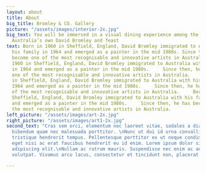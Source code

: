 ```yaml
---
layout: about
title: About
big_title: Bromley & CO. Gallery
picture: "/assets/images/interior-2x.jpg"
big_text: You will be immersed in a visual dining experience among the artwork of
  Australia’s own David Bromley and feast
text: Born in 1960 in Sheffield, England, David Bromley immigrated to Australia with
  his family in 1964 and emerged as a painter in the mid 1980s. Since then, he has
  become one of the most recognisable and innovative artists in Australia. Born in
  1960 in Sheffield, England, David Bromley immigrated to Australia with his family
  in 1964 and emerged as a painter in the mid 1980s.     Since then, he has become
  one of the most recognisable and innovative artists in Australia.     Born in 1960
  in Sheffield, England, David Bromley immigrated to Australia with his family in
  1964 and emerged as a painter in the mid 1980s.     Since then, he has become one
  of the most recognisable and innovative artists in Australia.     Born in 1960 in
  Sheffield, England, David Bromley immigrated to Australia with his family in 1964
  and emerged as a painter in the mid 1980s.     Since then, he has become one of
  the most recognisable and innovative artists in Australia.
left_picture: "/assets/images/art-2x.jpg"
right_picture: "/assets/images/art1-2x.jpg"
second_text: "Cras sem orci, elementum nec laoreet vitae, sodales a diam. Phasellus
  bibendum quam nec malesuada porttitor. \nNunc ut dui id urna convallis rutrum.\nDonec
  tristique hendrerit tempus. Pellentesque porttitor ex ut neque condimentum elementum.\nAenean
  eget nisi ac erat faucibus hendrerit eu id enim. Lorem ipsum dolor sit amet, consectetur
  adipiscing elit.\nNullam ac rutrum mauris. Suspendisse nec enim ac ante commodo
  volutpat. Vivamus arcu lacus, consectetur et tincidunt non, placerat eu risus."

---
```

